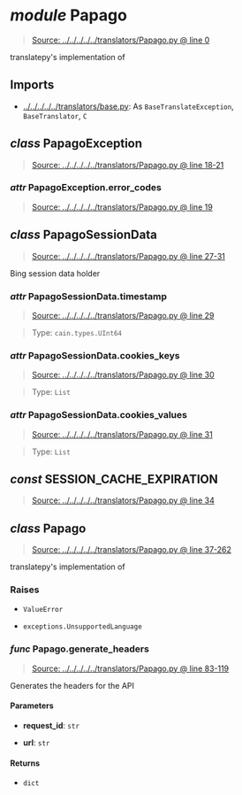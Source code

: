 # *module* **Papago**

> [Source: ../../../../../translators/Papago.py @ line 0](../../../../../translators/Papago.py#L0)

translatepy's implementation of <Papago>

## Imports

- [../../../../../translators/base.py](../../../../../translators/base.py): As `BaseTranslateException`, `BaseTranslator`, `C`

## *class* **PapagoException**

> [Source: ../../../../../translators/Papago.py @ line 18-21](../../../../../translators/Papago.py#L18-L21)

### *attr* PapagoException.**error_codes**

> [Source: ../../../../../translators/Papago.py @ line 19](../../../../../translators/Papago.py#L19)

## *class* **PapagoSessionData**

> [Source: ../../../../../translators/Papago.py @ line 27-31](../../../../../translators/Papago.py#L27-L31)

Bing session data holder

### *attr* PapagoSessionData.**timestamp**

> [Source: ../../../../../translators/Papago.py @ line 29](../../../../../translators/Papago.py#L29)

> Type: `cain.types.UInt64`

### *attr* PapagoSessionData.**cookies_keys**

> [Source: ../../../../../translators/Papago.py @ line 30](../../../../../translators/Papago.py#L30)

> Type: `List`

### *attr* PapagoSessionData.**cookies_values**

> [Source: ../../../../../translators/Papago.py @ line 31](../../../../../translators/Papago.py#L31)

> Type: `List`

## *const* **SESSION_CACHE_EXPIRATION**

> [Source: ../../../../../translators/Papago.py @ line 34](../../../../../translators/Papago.py#L34)

## *class* **Papago**

> [Source: ../../../../../translators/Papago.py @ line 37-262](../../../../../translators/Papago.py#L37-L262)

translatepy's implementation of <Papago>

### Raises

- `ValueError`

- `exceptions.UnsupportedLanguage`

### *func* Papago.**generate_headers**

> [Source: ../../../../../translators/Papago.py @ line 83-119](../../../../../translators/Papago.py#L83-L119)

Generates the headers for the API

#### Parameters

- **request_id**: `str`


- **url**: `str`


#### Returns

- `dict`
